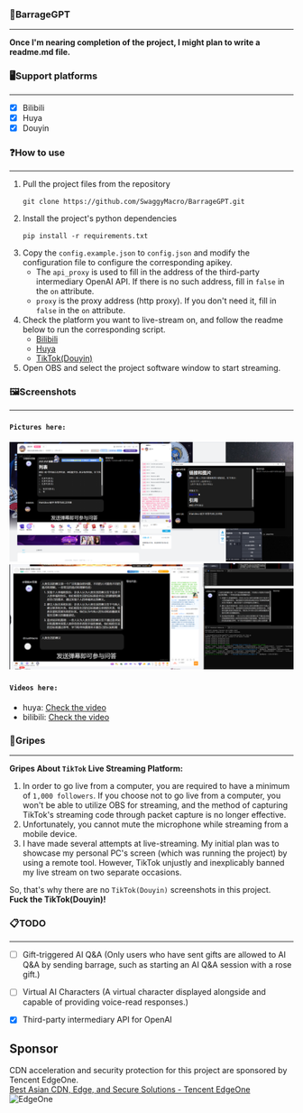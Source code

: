 ### 🤖BarrageGPT
***
**Once I'm nearing completion of the project, I might plan to write a readme.md file.**

### 🖥️Support platforms
***
- [x] Bilibili
- [x] Huya
- [x] Douyin

### ❓How to use
***
1. Pull the project files from the repository
   ```shell
   git clone https://github.com/SwaggyMacro/BarrageGPT.git
   ```
2. Install the project's python dependencies
   ```shell
   pip install -r requirements.txt
   ```
3. Copy the `config.example.json` to `config.json` and modify the configuration file to configure the corresponding apikey.
    - The `api_proxy` is used to fill in the address of the third-party intermediary OpenAI API. If there is no such address, fill in `false` in the `on` attribute.
    - `proxy` is the proxy address (http proxy). If you don't need it, fill in `false` in the `on` attribute.
4. Check the platform you want to live-stream on, and follow the readme below to run the corresponding script.
    - [Bilibili](./Readme/readme_bilibili.md)
    - [Huya](./Readme/readme_huya.md)
    - [TikTok(Douyin)](./Readme/readme_tiktok.md)
5. Open OBS and select the project software window to start streaming.

### 🖼️Screenshots
***
#### `Pictures here:`
![bilibili](https://raw.githubusercontent.com/SwaggyMacro/BarrageGPT/master/Screenshots/Pictures/bilibili.png)
![huya](https://raw.githubusercontent.com/SwaggyMacro/BarrageGPT/master/Screenshots/Pictures/huya.png)

#### `Videos here:`
- huya: [Check the video](https://raw.githubusercontent.com/SwaggyMacro/BarrageGPT/master/Screenshots/Videos/huya.mp4)
- bilibili: [Check the video](https://raw.githubusercontent.com/SwaggyMacro/BarrageGPT/master/Screenshots/Videos/bilibili.mp4)

### 🤬Gripes
***
**Gripes About `TikTok` Live Streaming Platform:**

1. In order to go live from a computer, you are required to have a minimum of `1,000 followers`. If you choose not to go live from a computer, you won't be able to utilize OBS for streaming, and the method of capturing TikTok's streaming code through packet capture is no longer effective.
2. Unfortunately, you cannot mute the microphone while streaming from a mobile device.
3. I have made several attempts at live-streaming. My initial plan was to showcase my personal PC's screen (which was running the project) by using a remote tool. However, TikTok unjustly and inexplicably banned my live stream on two separate occasions.

So, that's why there are no `TikTok(Douyin)` screenshots in this project.  
**Fuck the TikTok(Douyin)!**

### 📋TODO
***
- [ ] Gift-triggered AI Q&A (Only users who have sent gifts are allowed to AI Q&A by sending barrage, such as starting an AI Q&A session with a rose gift.)
- [ ] Virtual AI Characters (A virtual character displayed alongside and capable of providing voice-read responses.)
- [x] Third-party intermediary API for OpenAI


## Sponsor
CDN acceleration and security protection for this project are sponsored by Tencent EdgeOne.  
[Best Asian CDN, Edge, and Secure Solutions - Tencent EdgeOne](https://edgeone.ai/?from=github)  
![EdgeOne](https://edgeone.ai/_next/static/media/headLogo.daeb48ad.png?auto=format&fit=max&w=256)
